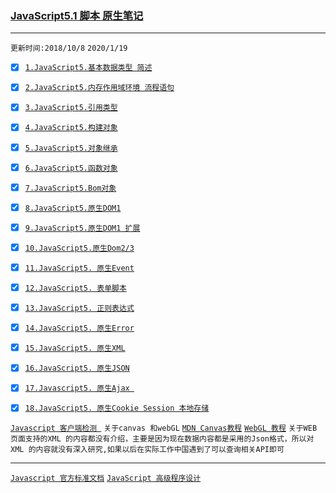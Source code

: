 ### [JavaScript5.1 脚本 原生笔记](https://developer.mozilla.org/en-US/docs/Web/JavaScript) 

-----
`更新时间:2018/10/8` `2020/1/19`

* [x] [`1.JavaScript5.基本数据类型 简述`](./JavaScriptDateType.md)

* [x] [`2.JavaScript5.内存作用域环境 流程语句`](./JavaScriptVariable.md)

* [x] [`3.JavaScript5.引用类型`](./JavaScriptObject.md)

* [x] [`4.JavaScript5.构建对象`](./JavaScriptOO.md)

* [x] [`5.JavaScript5.对象继承`](./JavaScriptOOExtend.md)
 
* [x] [`6.JavaScript5.函数对象`](./JavaScriptFunction.md)

* [x] [`7.JavaScript5.Bom对象`](./JavaScriptBom.md)

* [x] [`8.JavaScript5.原生DOM1`](./JavaScriptDom1.md)

* [x] [`9.JavaScript5.原生DOM1 扩展`](./JavaScriptDom2.md)

* [x] [`10.JavaScript5.原生Dom2/3`](./JavaScriptDom3.md)

* [x] [`11.JavaScript5. 原生Event`](./JavaScriptEvent.md)

* [x] [`12.JavaScript5. 表单脚本`](./JavaScriptForm.md)

* [x] [`13.JavaScript5. 正则表达式`](./JavascriptRegExp.md)

* [x] [`14.JavaScript5. 原生Error`](./ErrorHandling.md)

* [x] [`15.JavaScript5. 原生XML`](./JavaScriptXML.md)

* [x] [`16.JavaScript5. 原生JSON` ](./JavaScriptJson.md)

* [x] [`17.Javascript5. 原生Ajax `](./JavaScriptAjax.md)

* [x] [`18.JavaScript5. 原生Cookie Session 本地存储`](./JavaScriptLocalSC.md)



[`Javascript 客户端检测 `](./JavaScriptCheck.md) `关于canvas 和webGL` [`MDN Canvas教程`](https://developer.mozilla.org/zh-CN/docs/Web/API/Canvas_API/Tutorial)  [`WebGL 教程`](https://developer.mozilla.org/zh-CN/docs/Web/API/WebGL_API) `关于WEB 页面支持的XML 的内容都没有介绍，主要是因为现在数据内容都是采用的Json格式，所以对XML 的内容就没有深入研究,如果以后在实际工作中国遇到了可以查询相关API即可`

------
[`Javascript 官方标准文档`](https://developer.mozilla.org/en-US/docs/Web/JavaScript)  [`JavaScript 高级程序设计`](https://www.baidu.com/s?ie=utf8&f=8&rsv_bp=1&tn=baidu&wd=JavaScript%20%E9%AB%98%E7%BA%A7%E7%A8%8B%E5%BA%8F%E8%AE%BE%E8%AE%A1%20PDF&oq=JavaScript%2520%25E9%25AB%2598%25E7%25BA%25A7%25E7%25A8%258B%25E5%25BA%258F%25E8%25AE%25BE%25E8%25AE%25A1&rsv_pq=dc0e49010000b180&rsv_t=2d7ejtSsBBG6FGnURtMwmZPnaQ4WrrJLvG0UOqoudhPmoHZg03gEjSJ%2FgFg&rqlang=cn&rsv_enter=1&rsv_sug3=5&rsv_sug1=1&rsv_sug7=000&rsv_sug2=0&inputT=1466&rsv_sug4=1633&rsv_sug=1)

